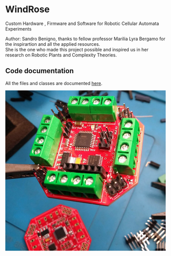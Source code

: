 # WindRose
Custom Hardware , Firmware and Software for Robotic Cellular Automata Experiments

<p>Author: Sandro Benigno, thanks to fellow professor Marilia Lyra Bergamo for the inspirartion and all the applied resources.<br />
She is the one who made this project possible and inspired us in her research on Robotic Plants and Complexity Theories.</p>

## Code documentation
All the files and classes are documented <a target="_blank" rel="noopener noreferrer" href="https://sandrobenigno.github.io/WindRose/html/index.html">here</a>.

<p><img src="docs/images/wr_board.jpg"></p>
